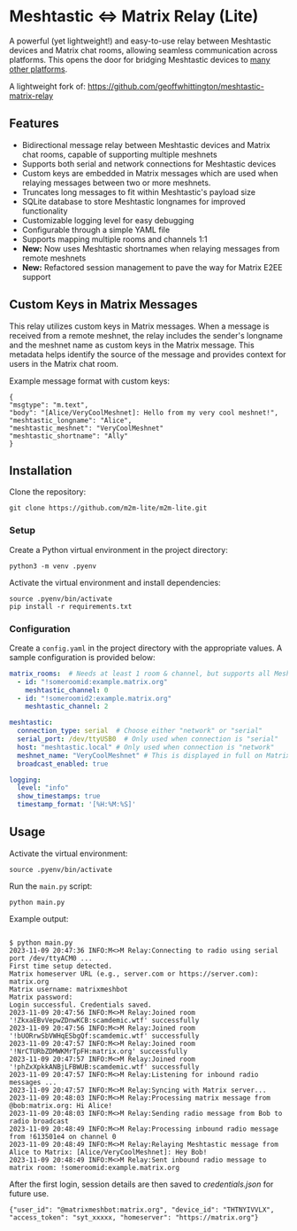 # Meshtastic <=> Matrix Relay (Lite)

A powerful (yet lightweight!) and easy-to-use relay between Meshtastic devices and Matrix chat rooms, allowing seamless communication across platforms. This opens the door for bridging Meshtastic devices to [many other platforms](https://matrix.org/bridges/).

A lightweight fork of:
https://github.com/geoffwhittington/meshtastic-matrix-relay

## Features

- Bidirectional message relay between Meshtastic devices and Matrix chat rooms, capable of supporting multiple meshnets
- Supports both serial and network connections for Meshtastic devices
- Custom keys are embedded in Matrix messages which are used when relaying messages between two or more meshnets.
- Truncates long messages to fit within Meshtastic's payload size
- SQLite database to store Meshtastic longnames for improved functionality
- Customizable logging level for easy debugging
- Configurable through a simple YAML file
- Supports mapping multiple rooms and channels 1:1
- **New:** Now uses Meshtastic shortnames when relaying messages from remote meshnets
- **New:** Refactored session management to pave the way for Matrix E2EE support

## Custom Keys in Matrix Messages

This relay utilizes custom keys in Matrix messages. When a message is received from a remote meshnet, the relay includes the sender's longname and the meshnet name as custom keys in the Matrix message. This metadata helps identify the source of the message and provides context for users in the Matrix chat room.

Example message format with custom keys:

```
{
"msgtype": "m.text",
"body": "[Alice/VeryCoolMeshnet]: Hello from my very cool meshnet!",
"meshtastic_longname": "Alice",
"meshtastic_meshnet": "VeryCoolMeshnet"
"meshtastic_shortname": "Ally"
}
```

## Installation

Clone the repository:

```
git clone https://github.com/m2m-lite/m2m-lite.git
```

### Setup

Create a Python virtual environment in the project directory:

```
python3 -m venv .pyenv
```

Activate the virtual environment and install dependencies:

```
source .pyenv/bin/activate
pip install -r requirements.txt
```


### Configuration

Create a `config.yaml` in the project directory with the appropriate values. A sample configuration is provided below:

```yaml
matrix_rooms:  # Needs at least 1 room & channel, but supports all Meshtastic channels
  - id: "!someroomid:example.matrix.org"
    meshtastic_channel: 0
  - id: "!someroomid2:example.matrix.org"
    meshtastic_channel: 2

meshtastic:
  connection_type: serial  # Choose either "network" or "serial"
  serial_port: /dev/ttyUSB0  # Only used when connection is "serial"
  host: "meshtastic.local" # Only used when connection is "network"
  meshnet_name: "VeryCoolMeshnet" # This is displayed in full on Matrix, but is truncated when sent to a Meshnet
  broadcast_enabled: true

logging:
  level: "info"
  show_timestamps: true
  timestamp_format: '[%H:%M:%S]'
```

## Usage
Activate the virtual environment:
```
source .pyenv/bin/activate
```
Run the `main.py` script:
```
python main.py
```
Example output:
```

$ python main.py
2023-11-09 20:47:36 INFO:M<>M Relay:Connecting to radio using serial port /dev/ttyACM0 ...
First time setup detected.
Matrix homeserver URL (e.g., server.com or https://server.com): matrix.org
Matrix username: matrixmeshbot
Matrix password: 
Login successful. Credentials saved.
2023-11-09 20:47:56 INFO:M<>M Relay:Joined room '!ZkxaEBvVepwZDnwKCB:scamdemic.wtf' successfully
2023-11-09 20:47:56 INFO:M<>M Relay:Joined room '!bUORrwSbVWHqESbgQf:scamdemic.wtf' successfully
2023-11-09 20:47:57 INFO:M<>M Relay:Joined room '!NrCTURbZDMWKMrTpFH:matrix.org' successfully
2023-11-09 20:47:57 INFO:M<>M Relay:Joined room '!phZxXpkkANBjLFBWUB:scamdemic.wtf' successfully
2023-11-09 20:47:57 INFO:M<>M Relay:Listening for inbound radio messages ...
2023-11-09 20:47:57 INFO:M<>M Relay:Syncing with Matrix server...
2023-11-09 20:48:03 INFO:M<>M Relay:Processing matrix message from @bob:matrix.org: Hi Alice!
2023-11-09 20:48:03 INFO:M<>M Relay:Sending radio message from Bob to radio broadcast
2023-11-09 20:48:49 INFO:M<>M Relay:Processing inbound radio message from !613501e4 on channel 0
2023-11-09 20:48:49 INFO:M<>M Relay:Relaying Meshtastic message from Alice to Matrix: [Alice/VeryCoolMeshnet]: Hey Bob!
2023-11-09 20:48:49 INFO:M<>M Relay:Sent inbound radio message to matrix room: !someroomid:example.matrix.org
```



After the first login, session details are then saved to *credentials.json* for future use.
```
{"user_id": "@matrixmeshbot:matrix.org", "device_id": "THTNYIVVLX", "access_token": "syt_xxxxx, "homeserver": "https://matrix.org"}
```